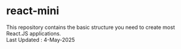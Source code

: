 # react-mini
This repository contains the basic structure you need to create most React.JS applications.  <br>
Last Updated : 4-May-2025
